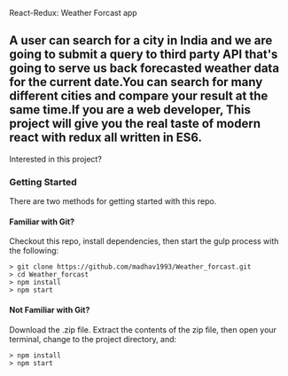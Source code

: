React-Redux: Weather Forcast app

A user can search for a city in India and we are going to submit a query to third party API that's going to serve us back forecasted weather data for the current date.You can search for many different cities and compare your result at the same time.If you are a web developer, This project will give you the real taste of modern react with redux all written in ES6.
------------------------------------------------

Interested in this project?

### Getting Started

There are two methods for getting started with this repo.

#### Familiar with Git?
Checkout this repo, install dependencies, then start the gulp process with the following:

```
> git clone https://github.com/madhav1993/Weather_forcast.git
> cd Weather_forcast
> npm install
> npm start
```

#### Not Familiar with Git?
Download the .zip file.  Extract the contents of the zip file, then open your terminal, change to the project directory, and:

```
> npm install
> npm start
```
